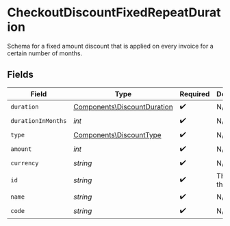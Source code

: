 # CheckoutDiscountFixedRepeatDuration

Schema for a fixed amount discount that is applied on every invoice
for a certain number of months.


## Fields

| Field                                                                      | Type                                                                       | Required                                                                   | Description                                                                |
| -------------------------------------------------------------------------- | -------------------------------------------------------------------------- | -------------------------------------------------------------------------- | -------------------------------------------------------------------------- |
| `duration`                                                                 | [Components\DiscountDuration](../../Models/Components/DiscountDuration.md) | :heavy_check_mark:                                                         | N/A                                                                        |
| `durationInMonths`                                                         | *int*                                                                      | :heavy_check_mark:                                                         | N/A                                                                        |
| `type`                                                                     | [Components\DiscountType](../../Models/Components/DiscountType.md)         | :heavy_check_mark:                                                         | N/A                                                                        |
| `amount`                                                                   | *int*                                                                      | :heavy_check_mark:                                                         | N/A                                                                        |
| `currency`                                                                 | *string*                                                                   | :heavy_check_mark:                                                         | N/A                                                                        |
| `id`                                                                       | *string*                                                                   | :heavy_check_mark:                                                         | The ID of the object.                                                      |
| `name`                                                                     | *string*                                                                   | :heavy_check_mark:                                                         | N/A                                                                        |
| `code`                                                                     | *string*                                                                   | :heavy_check_mark:                                                         | N/A                                                                        |